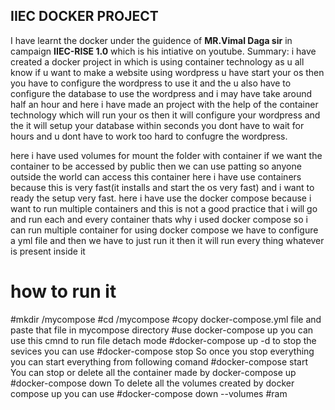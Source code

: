 ## IIEC DOCKER PROJECT 
 I have learnt the docker under the guidence of **MR.Vimal Daga sir** in campaign **IIEC-RISE 1.0** which is his intiative on youtube.
Summary:
i have created a docker project in which is using container technology 
as u all know if u want to make a website using wordpress u have start your os 
then you have to configure the wordpress to use it and the u also have to configure 
the database to use the wordpress 
and i may have take around half an hour
and here i have made an project with the help of the container technology
which will run your os then it will configure your wordpress and the it will setup 
your database within seconds you dont have to wait for hours and u dont have to work
too hard to confugre the wordpress.

here i have used volumes for mount the folder with container
if we want the container to be accessed by public then we can use patting 
so anyone outside the world can access this container
here i have use containers because this is very fast(it installs and start the os very fast)
and i want to ready the setup very fast.
here i have use the docker compose because i want to run multiple containers
and this is not a good practice that i will go and run each and every container
thats why i used docker compose so i can run multiple container
for using docker compose we have to configure a yml file and then we have to just run it then it 
will run every thing whatever is present inside it

# how to run it
#mkdir /mycompose
#cd /mycompose
#copy docker-compose.yml file and paste that file in mycompose directory
#use docker-compose up
you can use this cmnd to run file detach mode
#docker-compose up -d
to stop the sevices you can use
#docker-compose stop
So once you stop everything you can start everything from following comand
#docker-compose start
You can stop or delete all the container made by docker-compose up
#docker-compose down
To delete all the volumes created by docker compose up you can use
#docker-compose down --volumes
#ram
